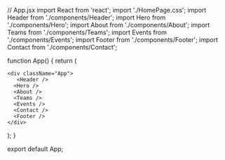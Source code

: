 // App.jsx
import React from 'react';
import './HomePage.css';
import Header from './components/Header';
import Hero from './components/Hero';
import About from './components/About';
import Teams from './components/Teams';
import Events from './components/Events';
import Footer from './components/Footer';
import Contact from './components/Contact';



function App() {
  return (
    
    <div className="App">
       <Header />
      <Hero />
      <About />
      <Teams />
      <Events />
      <Contact />
      <Footer />
    </div>
  );
}

export default App;
